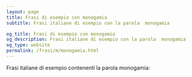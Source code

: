 ```yaml
---
layout: page
title: Frasi di esempio con monogamia 
subtitle: Frasi italiane di esempio con la parola  monogamia

og_title: Frasi di esempio con monogamia 
og_description: Frasi italiane di esempio con la parola  monogamia
og_type: website
permalink: /frasi/m/monogamia.html
---
```


Frasi italiane di esempio contenenti la parola monogamia:


